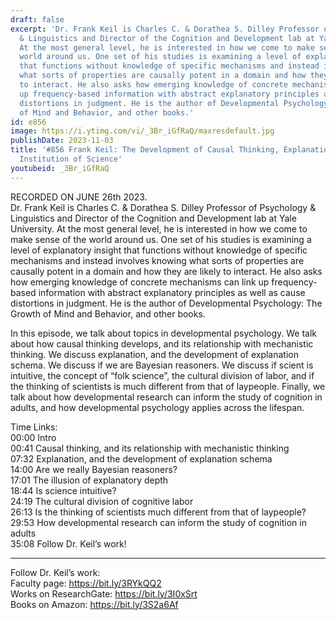 ```yaml
---
draft: false
excerpt: 'Dr. Frank Keil is Charles C. & Dorathea S. Dilley Professor of Psychology
  & Linguistics and Director of the Cognition and Development lab at Yale University.
  At the most general level, he is interested in how we come to make sense of the
  world around us. One set of his studies is examining a level of explanatory insight
  that functions without knowledge of specific mechanisms and instead involves knowing
  what sorts of properties are causally potent in a domain and how they are likely
  to interact. He also asks how emerging knowledge of concrete mechanisms can link
  up frequency-based information with abstract explanatory principles as well as cause
  distortions in judgment. He is the author of Developmental Psychology: The Growth
  of Mind and Behavior, and other books.'
id: e856
image: https://i.ytimg.com/vi/_3Br_iGfRaQ/maxresdefault.jpg
publishDate: 2023-11-03
title: '#856 Frank Keil: The Development of Causal Thinking, Explanation, and the
  Institution of Science'
youtubeid: _3Br_iGfRaQ
---
```

RECORDED ON JUNE 26th 2023.  
Dr. Frank Keil is Charles C. & Dorathea S. Dilley Professor of Psychology & Linguistics and Director of the Cognition and Development lab at Yale University. At the most general level, he is interested in how we come to make sense of the world around us. One set of his studies is examining a level of explanatory insight that functions without knowledge of specific mechanisms and instead involves knowing what sorts of properties are causally potent in a domain and how they are likely to interact. He also asks how emerging knowledge of concrete mechanisms can link up frequency-based information with abstract explanatory principles as well as cause distortions in judgment. He is the author of Developmental Psychology: The Growth of Mind and Behavior, and other books.

In this episode, we talk about topics in developmental psychology. We talk about how causal thinking develops, and its relationship with mechanistic thinking. We discuss explanation, and the development of explanation schema. We discuss if we are Bayesian reasoners. We discuss if scient is intuitive, the concept of “folk science”, the cultural division of labor, and if the thinking of scientists is much different from that of laypeople. Finally, we talk about how developmental research can inform the study of cognition in adults, and how developmental psychology applies across the lifespan.

Time Links:  
00:00 Intro  
00:41  Causal thinking, and its relationship with mechanistic thinking  
07:32  Explanation, and the development of explanation schema  
14:00  Are we really Bayesian reasoners?  
17:01  The illusion of explanatory depth  
18:44  Is science intuitive?  
24:19  The cultural division of cognitive labor  
26:13  Is the thinking of scientists much different from that of laypeople?  
29:53  How developmental research can inform the study of cognition in adults  
35:08  Follow Dr. Keil’s work!

---

Follow Dr. Keil’s work:  
Faculty page: https://bit.ly/3RYkQQ2  
Works on ResearchGate: https://bit.ly/3I0xSrt  
Books on Amazon: https://bit.ly/3S2a6Af
